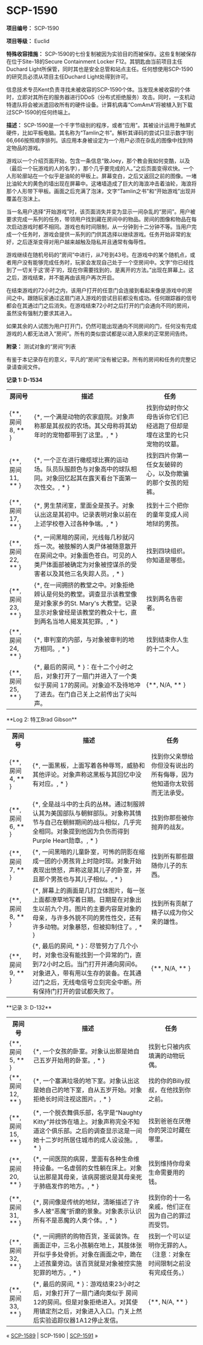 # SCP-1590
                        


**项目编号：** SCP-1590

**项目等级：** Euclid

**特殊收容措施：** SCP-1590的七份复制被因为实验目的而被保存。这些复制被保存在位于Site-18的Secure Containment Locker F12。其钥匙由当前项目主任Duchard Light所保管，同时其也是安全总管和站点主任。任何想使用SCP-1590的研究员必须从项目主任Duchard Light处得到许可。

信息技术专员Kent负责寻找未被收容的SCP-1590个体。当发现未被收容的个体时，立即对其所在的服务器进行DDoS（分布式拒绝服务）攻击。同时，一支机动特遣队将会被派遣回收所有的硬件设备。计算机病毒“ComAmA”将被植入到下载过SCP-1590的任何终端上。

**描述：** SCP-1590是一个千字节级别的程序，或者“应用”。其被设计运用于触屏式硬件，比如平板电脑。其名称为“Tamlin之书”。解析其译码的尝试只显示数字1到66,666按照顺序排列。该应用本身被设定为一个用户必须在杂乱的图像中找到特定物品的游戏。

游戏以一个介绍页面开始，包含一条信息“致Joey，那个教会我如何变酷，以及（最后一个玩游戏的人的名字），那个几乎要完成的人。”之后页面变得欢快。一个人形轮廓站在一个似乎是油轮的甲板上。屏幕变白，之后又返回之前的图像。一堵比油轮大的黄色的墙出现在屏幕中。这堵墙造成了巨大的海浪冲击着油轮，海浪将那个人形带下甲板。画面之后充满了泡沫，文字“Tamlin之书”和“开始游戏”出现并覆盖在泡沫上。

当一名用户选择“开始游戏”时，该页面消失并变为显示一间杂乱的“房间”。用户被要求完成一系列的任务，带领用户找到藏在房间中的物品。房间的图像和物品在每次启动游戏时都不相同。游戏也有时间限制，从一分钟到十二分钟不等。当用户完成一个任务时，游戏会提供一系列的门供其选择以继续游戏。任务开始非常的友好，之后逐渐变得对用户越来越触及隐私并且通常有侮辱性。

游戏继续在随机号码的“房间”中进行，从7号到43号。在游戏中的某个随机点，或者用户没有能够完成任务时，玩家会发现自己处于一个空房间中。文字“你已经找到了一切关于这‘房子’的，现在你需要找到的，是离开的方法。”出现在屏幕上。这之后，游戏结束，并不能再由该用户再次开启。

在结束游戏的72小时之内，该用户打开的任意门会连接到看起来像是游戏中的房间之中。跟随玩家通过这扇门进入游戏的尝试目前都没有成功。任何跟踪器的信号都会在其通过门之后消失。在游戏结束72小时之后打开的门会通向不同的房间，虽然没有强制力要求其进入。

如果其余的人试图为用户打开门，仍然可能出现通向不同房间的门，任何没有完成游戏的人都无法进入“房间”。所有的类似尝试都是以进入原来的正常房间告终。

**附录：** 测试对象的“房间”列表

有鉴于本记录存在的意义，平凡的“房间”没有被记录。所有的房间和任务的完整记录请查阅文件。

**记录 1: D-1534** 
<table class='wiki-content-table'>
 <tr>
  <th colspan='1' rowspan='1'>&#25151;&#38388;&#21495;</th>
  <th colspan='1' rowspan='1'>&#25551;&#36848;</th>
  <th colspan='1' rowspan='1'>&#20219;&#21153;</th>
 </tr>
 <tr>
  <td colspan='1' rowspan='1'>{**, &#25151;&#38388; 8, ** }</td>
  <td colspan='1' rowspan='1'>{*, &#19968;&#20010;&#28385;&#26159;&#21160;&#29289;&#30340;&#20892;&#23478;&#24237;&#38498;&#12290;&#23545;&#35937;&#22768;&#31216;&#37027;&#26159;&#20854;&#21460;&#21460;&#30340;&#20892;&#22330;&#12290;&#20854;&#29238;&#27597;&#31216;&#23558;&#20854;&#24188;&#24180;&#26102;&#30340;&#23456;&#29289;&#37117;&#24102;&#21040;&#20102;&#36825;&#37324;&#12290;, * }</td>
  <td colspan='1' rowspan='1'>&#25214;&#21040;&#20320;&#24188;&#26102;&#20320;&#29238;&#27597;&#21578;&#35785;&#20320;&#23427;&#20204;&#24050;&#32463;&#36867;&#36305;&#20102;&#20294;&#21364;&#26159;&#22475;&#22312;&#36825;&#37324;&#30340;&#19971;&#21482;&#23456;&#29289;&#30340;&#22367;&#22675;&#12290;</td>
 </tr>
 <tr>
  <td colspan='1' rowspan='1'>{**, &#25151;&#38388; 11, ** }</td>
  <td colspan='1' rowspan='1'>{*, &#19968;&#20010;&#27491;&#22312;&#36827;&#34892;&#27204;&#27012;&#29699;&#27604;&#36187;&#30340;&#36816;&#21160;&#22330;&#12290;&#38431;&#21592;&#38431;&#26381;&#39068;&#33394;&#19982;&#23545;&#35937;&#39640;&#20013;&#30340;&#29699;&#38431;&#30456;&#21516;&#12290;&#23545;&#35937;&#22238;&#24518;&#36215;&#20854;&#22312;&#38706;&#22825;&#30475;&#21488;&#19979;&#38754;&#31532;&#19968;&#27425;&#24615;&#20132;&#12290;, * }</td>
  <td colspan='1' rowspan='1'>&#25214;&#21040;&#22235;&#29255;&#20320;&#31532;&#19968;&#20219;&#22899;&#21451;&#30772;&#30862;&#30340;&#24515;&#65292;&#20197;&#21450;&#20320;&#27450;&#39575;&#30340;&#37027;&#20010;&#22899;&#23401;&#30340;&#30701;&#35044;&#12290;</td>
 </tr>
 <tr>
  <td colspan='1' rowspan='1'>{**, &#25151;&#38388; 17, ** }</td>
  <td colspan='1' rowspan='1'>{*, &#30007;&#29983;&#31105;&#38381;&#23460;&#65292;&#37324;&#38754;&#20840;&#26159;&#23401;&#23376;&#12290;&#23545;&#35937;&#35748;&#20986;&#36825;&#26159;&#20854;&#21021;&#20013;&#12290;&#35760;&#24405;&#34920;&#26126;&#23545;&#35937;&#20197;&#21069;&#22312;&#19978;&#36848;&#23398;&#26657;&#21367;&#20837;&#36807;&#21508;&#31181;&#20105;&#31471;&#12290;, * }</td>
  <td colspan='1' rowspan='1'>&#25214;&#21040;&#21313;&#19977;&#20010;&#25226;&#20320;&#30340;&#31461;&#24180;&#21464;&#25104;&#20154;&#38388;&#22320;&#29425;&#30340;&#30007;&#23401;&#12290;</td>
 </tr>
 <tr>
  <td colspan='1' rowspan='1'>{**, &#25151;&#38388;22, ** }</td>
  <td colspan='1' rowspan='1'>{*, &#19968;&#38388;&#40657;&#26263;&#30340;&#25151;&#38388;&#65292;&#20809;&#32447;&#27599;&#20960;&#31186;&#23601;&#38378;&#28865;&#19968;&#27425;&#12290;&#34987;&#32930;&#35299;&#30340;&#20154;&#31867;&#23608;&#20307;&#34987;&#38543;&#24847;&#25955;&#24320;&#22312;&#25151;&#38388;&#20043;&#20013;&#12290;&#23545;&#35937;&#38754;&#33394;&#33485;&#30333;&#12290;&#21487;&#35265;&#30340;&#20154;&#31867;&#23608;&#20307;&#38754;&#37096;&#34987;&#30830;&#23450;&#20026;&#23545;&#35937;&#34987;&#25511;&#35851;&#26432;&#30340;&#21463;&#23475;&#32773;&#20197;&#21450;&#20854;&#20182;&#19977;&#21517;&#22833;&#36394;&#20154;&#21592;&#12290;, * }</td>
  <td colspan='1' rowspan='1'>&#25214;&#21040;&#22235;&#22359;&#32452;&#32455;&#12290;&#20320;&#30693;&#36947;&#26159;&#21738;&#20123;&#12290;</td>
 </tr>
 <tr>
  <td colspan='1' rowspan='1'>{**, &#25151;&#38388; 23, ** }</td>
  <td colspan='1' rowspan='1'>{*, &#22312;&#19968;&#38388;&#25317;&#25380;&#30340;&#25945;&#22530;&#20043;&#20013;&#12290;&#23545;&#35937;&#25298;&#32477;&#36776;&#35748;&#26159;&#20309;&#22788;&#30340;&#25945;&#22530;&#12290;&#35843;&#26597;&#26174;&#31034;&#35813;&#25945;&#22530;&#20687;&#26159;&#23545;&#35937;&#23478;&#20065;&#30340;St. Mary&apos;s &#22823;&#25945;&#22530;&#12290;&#35760;&#24405;&#26174;&#31034;&#23545;&#35937;&#26366;&#32463;&#26159;&#35813;&#25945;&#22530;&#30340;&#25945;&#20247;&#21313;&#19971;&#65292;&#30452;&#21040;&#20004;&#21517;&#24403;&#22320;&#20154;&#25581;&#21457;&#20854;&#29359;&#32618;&#12290;, * }</td>
  <td colspan='1' rowspan='1'>&#25214;&#21040;&#20004;&#21517;&#21578;&#23494;&#32773;&#12290;</td>
 </tr>
 <tr>
  <td colspan='1' rowspan='1'>{**, &#25151;&#38388; 24, ** }</td>
  <td colspan='1' rowspan='1'>{*, &#23457;&#21028;&#23460;&#30340;&#20869;&#37096;&#65292;&#19982;&#23545;&#35937;&#34987;&#23457;&#21028;&#30340;&#22320;&#26041;&#30456;&#21516;&#12290;, * }</td>
  <td colspan='1' rowspan='1'>&#25214;&#21040;&#32467;&#26463;&#20320;&#20154;&#29983;&#30340;&#21313;&#20108;&#20010;&#20154;&#12290;</td>
 </tr>
 <tr>
  <td colspan='1' rowspan='1'>{**, &#25151;&#38388;25, ** }</td>
  <td colspan='1' rowspan='1'>{*, &#26368;&#21518;&#30340;&#25151;&#38388;, * }&#65306;&#22312;&#21313;&#20108;&#20010;&#23567;&#26102;&#20043;&#21518;&#65292;&#23545;&#35937;&#25171;&#24320;&#20102;&#19968;&#25159;&#38376;&#24182;&#36827;&#20837;&#20102;&#19968;&#20010;&#31867;&#20284;&#20110;&#25151;&#38388; 17&#30340;&#25151;&#38388;&#12290;&#23545;&#35937;&#36843;&#19981;&#21450;&#24453;&#22320;&#20914;&#20102;&#36827;&#21435;&#12290;&#22312;&#38376;&#33258;&#24049;&#20851;&#19978;&#20043;&#21069;&#20256;&#20986;&#20102;&#23574;&#21483;&#22768;&#12290;</td>
  <td colspan='1' rowspan='1'>{**, N/A, ** }</td>
 </tr>
</table>
**Log 2: 特工Brad Gibson** 

<table class='wiki-content-table'>
 <tr>
  <th colspan='1' rowspan='1'>&#25151;&#38388;&#21495;</th>
  <th colspan='1' rowspan='1'>&#25551;&#36848;</th>
  <th colspan='1' rowspan='1'>&#20219;&#21153;</th>
 </tr>
 <tr>
  <td colspan='1' rowspan='1'>{**, &#25151;&#38388;4, ** }</td>
  <td colspan='1' rowspan='1'>{*, &#19968;&#38754;&#40657;&#26495;&#65292;&#19978;&#38754;&#20889;&#30528;&#21508;&#31181;&#36785;&#39554;&#65292;&#23041;&#32961;&#21644;&#20854;&#20182;&#35780;&#35770;&#12290;&#23545;&#35937;&#22768;&#31216;&#36825;&#40657;&#26495;&#19982;&#20854;&#22238;&#24518;&#20013;&#27809;&#26377;&#23545;&#24212;&#12290;, * }</td>
  <td colspan='1' rowspan='1'>&#25214;&#21040;&#20320;&#29238;&#20146;&#24819;&#32473;&#20320;&#20294;&#27809;&#26377;&#35828;&#20986;&#30340;&#25152;&#26377;&#20398;&#36785;&#65292;&#22240;&#20026;&#20182;&#30693;&#36947;&#20320;&#22826;&#36719;&#24369;&#32780;&#26080;&#27861;&#25215;&#21463;&#12290;</td>
 </tr>
 <tr>
  <td colspan='1' rowspan='1'>{**, &#25151;&#38388; 6, ** }</td>
  <td colspan='1' rowspan='1'>{*, &#20840;&#26159;&#25112;&#26007;&#20013;&#30340;&#22763;&#20853;&#30340;&#19995;&#26519;&#12290;&#36890;&#36807;&#21046;&#26381;&#36776;&#35748;&#20854;&#20026;&#32654;&#22269;&#37096;&#38431;&#19982;&#26397;&#40092;&#37096;&#38431;&#12290;&#23545;&#35937;&#31216;&#20854;&#24773;&#33410;&#19982;&#33258;&#24049;&#22312;&#26397;&#40092;&#26399;&#38388;&#30340;&#25112;&#26007;&#30456;&#20284;&#65292;&#20960;&#20046;&#23436;&#20840;&#30456;&#21516;&#12290;&#23545;&#35937;&#25552;&#21040;&#20182;&#22240;&#20026;&#36127;&#20260;&#32780;&#24471;&#21040;Purple Heart&#21195;&#31456;&#12290;, * }</td>
  <td colspan='1' rowspan='1'>&#25214;&#21040;&#20320;&#37027;&#20123;&#34987;&#20320;&#25243;&#24323;&#30340;&#25112;&#21451;&#12290;</td>
 </tr>
 <tr>
  <td colspan='1' rowspan='1'>{**, &#25151;&#38388; 7, ** }</td>
  <td colspan='1' rowspan='1'>{*, &#19968;&#38388;&#40657;&#26263;&#30340;&#20799;&#31461;&#21351;&#23460;&#65292;&#21487;&#24598;&#30340;&#38452;&#24433;&#22312;&#32553;&#25104;&#19968;&#22242;&#30340;&#23567;&#30007;&#23401;&#32972;&#19978;&#26102;&#38544;&#26102;&#29616;&#12290;&#23545;&#35937;&#24320;&#22987;&#34920;&#29616;&#20986;&#24868;&#24594;&#65292;&#22768;&#31216;&#36825;&#26159;&#20854;&#20799;&#23376;&#30340;&#21351;&#23460;&#65292;&#24182;&#19988;&#37027;&#20010;&#30007;&#23401;&#20063;&#19982;&#20854;&#20799;&#23376;&#30456;&#20284;&#12290;, * }</td>
  <td colspan='1' rowspan='1'>&#25214;&#21040;&#25152;&#26377;&#37027;&#20123;&#36319;&#38543;&#20320;&#20799;&#23376;&#30340;&#19996;&#35199;&#12290;</td>
 </tr>
 <tr>
  <td colspan='1' rowspan='1'>{**, &#25151;&#38388;8, ** }</td>
  <td colspan='1' rowspan='1'>{*, &#23631;&#24149;&#19978;&#30340;&#30011;&#38754;&#26159;&#20960;&#25171;&#31435;&#20307;&#22270;&#29255;&#65292;&#27599;&#19968;&#24352;&#19978;&#38754;&#37117;&#28518;&#33609;&#22320;&#20889;&#30528;&#26085;&#26399;&#12290;&#26085;&#26399;&#26159;&#22312;&#23545;&#35937;&#20986;&#29983;&#20197;&#21069;&#20061;&#20010;&#26376;&#12290;&#22270;&#29255;&#30340;&#20027;&#35201;&#20869;&#23481;&#26159;&#23545;&#35937;&#30340;&#27597;&#20146;&#65292;&#19982;&#35768;&#22810;&#22806;&#35980;&#19981;&#21516;&#30340;&#30007;&#24615;&#24615;&#20132;&#65292;&#36824;&#26377;&#35768;&#22810;&#21160;&#29289;&#12290;&#23545;&#35937;&#26292;&#24594;&#65292;&#20294;&#34987;&#25233;&#21046;&#20303;&#20102;&#12290;, * }</td>
  <td colspan='1' rowspan='1'>&#25214;&#21040;&#25152;&#26377;&#36129;&#29486;&#20102;&#31934;&#23376;&#20197;&#25104;&#20026;&#20320;&#29238;&#20146;&#30340;&#38596;&#24615;&#12290;</td>
 </tr>
 <tr>
  <td colspan='1' rowspan='1'>{**, &#25151;&#38388;9, ** }</td>
  <td colspan='1' rowspan='1'>{*, &#26368;&#21518;&#30340;&#25151;&#38388;, * }&#65306;&#23613;&#31649;&#21162;&#21147;&#20102;&#20960;&#20010;&#23567;&#26102;&#65292;&#23545;&#35937;&#20063;&#27809;&#26377;&#33021;&#25214;&#21040;&#19968;&#20010;&#24322;&#24120;&#30340;&#38376;&#65292;&#30452;&#21040;72&#23567;&#26102;&#20043;&#21518;&#12290;&#24403;&#38376;&#25171;&#24320;&#24182;&#36890;&#21521;&#25151;&#38388;6&#12290;&#23545;&#35937;&#36827;&#20837;&#65292;&#24102;&#26377;&#29992;&#20197;&#29983;&#23384;&#30340;&#35013;&#22791;&#12290;&#22312;&#20854;&#36890;&#36807;&#38376;&#20043;&#21518;&#65292;&#26080;&#32447;&#30005;&#20449;&#21495;&#31435;&#21051;&#23436;&#20840;&#20013;&#26029;&#12290;&#25152;&#26377;&#20445;&#25345;&#38376;&#25171;&#24320;&#30340;&#23581;&#35797;&#37117;&#22833;&#36133;&#20102;&#12290;</td>
  <td colspan='1' rowspan='1'>{**, N/A, ** }</td>
 </tr>
</table>
**记录 3: D-132** 

<table class='wiki-content-table'>
 <tr>
  <th colspan='1' rowspan='1'>&#25151;&#38388;&#21495;</th>
  <th colspan='1' rowspan='1'>&#25551;&#36848;</th>
  <th colspan='1' rowspan='1'>&#20219;&#21153;</th>
 </tr>
 <tr>
  <td colspan='1' rowspan='1'>{**, &#25151;&#38388; 5, ** }</td>
  <td colspan='1' rowspan='1'>{*, &#19968;&#20010;&#22899;&#23401;&#30340;&#21351;&#23460;&#12290;&#23545;&#35937;&#35748;&#20986;&#37027;&#26159;&#22905;&#33258;&#24049;&#20116;&#23681;&#24320;&#22987;&#29992;&#30340;&#21351;&#23460;&#12290;, * }</td>
  <td colspan='1' rowspan='1'>&#25214;&#21040;&#19971;&#21482;&#34987;&#20869;&#30106;&#22635;&#28385;&#30340;&#21160;&#29289;&#29609;&#20598;&#12290;</td>
 </tr>
 <tr>
  <td colspan='1' rowspan='1'>{**, &#25151;&#38388; 12, ** }</td>
  <td colspan='1' rowspan='1'>{*, &#19968;&#20010;&#22622;&#28385;&#22403;&#22334;&#30340;&#22320;&#19979;&#23460;&#12290;&#23545;&#35937;&#35748;&#20986;&#36825;&#26159;&#22905;&#33258;&#24049;&#30340;&#22320;&#19979;&#23460;&#65292;&#33258;&#20174;&#20116;&#23681;&#24320;&#22987;&#12290;&#23545;&#35937;&#25298;&#32477;&#38271;&#26102;&#38388;&#27880;&#35270;&#36825;&#22270;&#29255;&#12290;, * }</td>
  <td colspan='1' rowspan='1'>&#25214;&#30340;&#20320;&#30340;Billy&#21460;&#21460;&#65292;&#22312;&#20182;&#25214;&#21040;&#20320;&#20043;&#21069;&#12290;</td>
 </tr>
 <tr>
  <td colspan='1' rowspan='1'>{**, &#25151;&#38388; 15, ** }</td>
  <td colspan='1' rowspan='1'>{*, &#19968;&#20010;&#33073;&#34915;&#33310;&#20465;&#20048;&#37096;&#65292;&#21517;&#23383;&#26159;&#8220;Naughty Kitty&#8221;&#24182;&#32441;&#39280;&#22312;&#22681;&#19978;&#12290;&#23545;&#35937;&#22768;&#31216;&#23436;&#20840;&#19981;&#30693;&#36947;&#36825;&#20010;&#20465;&#20048;&#37096;&#12290;&#20043;&#21518;&#30340;&#35843;&#26597;&#26174;&#31034;&#36825;&#26159;&#19968;&#38388;&#22905;&#21313;&#20108;&#23681;&#26102;&#25152;&#23621;&#20303;&#22478;&#24066;&#30340;&#25104;&#20154;&#35774;&#35774;&#26045;&#12290;, * }</td>
  <td colspan='1' rowspan='1'>&#25214;&#21040;&#29240;&#29240;&#22312;&#21388;&#20518;&#20320;&#30340;&#21741;&#27875;&#26102;&#34255;&#22312;&#21738;&#37324;&#12290;</td>
 </tr>
 <tr>
  <td colspan='1' rowspan='1'>{**, &#25151;&#38388; 20, ** }</td>
  <td colspan='1' rowspan='1'>{*, &#19968;&#38388;&#21307;&#38498;&#30340;&#30149;&#25151;&#65292;&#37324;&#38754;&#26377;&#21508;&#31181;&#29983;&#21629;&#32500;&#25345;&#35774;&#22791;&#12290;&#19968;&#21517;&#34394;&#24369;&#30340;&#22899;&#24615;&#36538;&#22312;&#24202;&#19978;&#12290;&#23545;&#35937;&#35748;&#20986;&#37027;&#26159;&#20854;&#27597;&#20146;&#65292;&#35813;&#30149;&#25151;&#25454;&#35828;&#26159;&#20854;&#27597;&#20146;&#27515;&#20110;&#32954;&#30284;&#21457;&#20316;&#30340;&#22320;&#26041;&#12290;, * }</td>
  <td colspan='1' rowspan='1'>&#25214;&#21040;&#32500;&#25345;&#20320;&#27597;&#20146;&#29983;&#21629;&#38656;&#35201;&#29992;&#30340;&#38065;&#12290;</td>
 </tr>
 <tr>
  <td colspan='1' rowspan='1'>{**, &#25151;&#38388; 31, ** }</td>
  <td colspan='1' rowspan='1'>{*, &#25151;&#38388;&#20687;&#26159;&#20256;&#32479;&#30340;&#22320;&#29425;&#65292;&#28165;&#26224;&#25551;&#36848;&#20102;&#35768;&#22810;&#20154;&#34987;&#8220;&#24694;&#39764;&#8221;&#25240;&#30952;&#30340;&#26223;&#35937;&#12290;&#23545;&#35937;&#34920;&#31034;&#35748;&#35782;&#25152;&#26377;&#19981;&#26159;&#24694;&#39764;&#30340;&#20154;&#31867;&#20010;&#20307;&#12290;, * }</td>
  <td colspan='1' rowspan='1'>&#25214;&#21040;&#20320;&#30340;&#21313;&#19968;&#21517;&#20146;&#25114;&#65292;&#20182;&#20204;&#27491;&#22312;&#22240;&#20026;&#33258;&#24049;&#30340;&#32618;&#36807;&#32780;&#21463;&#32602;&#12290;</td>
 </tr>
 <tr>
  <td colspan='1' rowspan='1'>{**, &#25151;&#38388; 32, ** }</td>
  <td colspan='1' rowspan='1'>{*, &#19968;&#38388;&#25317;&#25380;&#30340;&#36141;&#29289;&#30334;&#36135;&#65292;&#22307;&#35806;&#35013;&#39280;&#12290;&#22312;&#30011;&#38754;&#27491;&#20013;&#65292;&#19977;&#21517;&#23567;&#23401;&#36538;&#22312;&#22320;&#19978;&#65292;&#20854;&#32930;&#20307;&#24352;&#24320;&#20284;&#20046;&#22810;&#22788;&#39592;&#25240;&#12290;&#23545;&#35937;&#22312;&#30011;&#38754;&#20043;&#20013;&#65292;&#36330;&#22312;&#19978;&#36848;&#23401;&#31461;&#26049;&#36793;&#12290;&#35813;&#30334;&#36135;&#23601;&#26159;&#23545;&#35937;&#34987;&#25511;&#23454;&#26045;&#29359;&#32618;&#30340;&#22320;&#26041;&#12290;, * }</td>
  <td colspan='1' rowspan='1'>&#25214;&#21040;&#19968;&#20010;&#21487;&#20197;&#35777;&#26126;&#20320;&#26080;&#32618;&#30340;&#20154;&#12290;&#65288;&#27880;&#24847;&#65306;&#23545;&#35937;&#22312;&#26102;&#38388;&#38480;&#21046;&#20043;&#21069;&#27809;&#26377;&#23436;&#25104;&#20219;&#21153;&#12290;&#65289;</td>
 </tr>
 <tr>
  <td colspan='1' rowspan='1'>{**, &#25151;&#38388;33, ** }</td>
  <td colspan='1' rowspan='1'>{*, &#26368;&#21518;&#30340;&#25151;&#38388;, * }&#65306;&#28216;&#25103;&#32467;&#26463;23&#23567;&#26102;&#20043;&#21518;&#65292;&#23545;&#35937;&#25171;&#24320;&#20102;&#19968;&#25159;&#38376;&#36890;&#21521;&#31867;&#20284;&#20110; &#25151;&#38388;12&#30340;&#25151;&#38388;&#12290;&#20294;&#26159;&#23545;&#35937;&#25298;&#32477;&#36827;&#20837;&#12290;&#23545;&#20854;&#20351;&#29992;&#38215;&#23450;&#21058;&#20043;&#21518;&#65292;&#23545;&#35937;&#36827;&#20837;&#20837;&#21475;&#12290;&#38376;&#20851;&#19978;&#28982;&#21518;&#23454;&#39564;&#36861;&#36394;&#20202;&#22120;1A12&#20572;&#27490;&#21457;&#20449;&#12290;</td>
  <td colspan='1' rowspan='1'>{**, N/A, ** }</td>
 </tr>
</table>


« [SCP-1589](/scp-1589) | SCP-1590 | [SCP-1591](/scp-1591) »





                    
